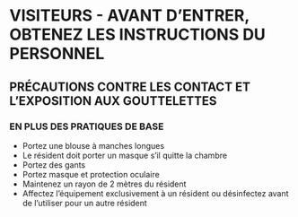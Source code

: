 # VISITEURS - AVANT D’ENTRER, OBTENEZ LES INSTRUCTIONS DU PERSONNEL

## PRÉCAUTIONS CONTRE LES CONTACT ET L’EXPOSITION AUX GOUTTELETTES

### EN PLUS DES PRATIQUES DE BASE

- Portez une blouse à manches longues
- Le résident doit porter un masque s’il quitte la chambre
- Portez des gants
- Portez masque et protection oculaire
- Maintenez un rayon de 2 mètres du résident
- Affectez l’équipement exclusivement à un résident ou désinfectez avant de l’utiliser pour un autre résident